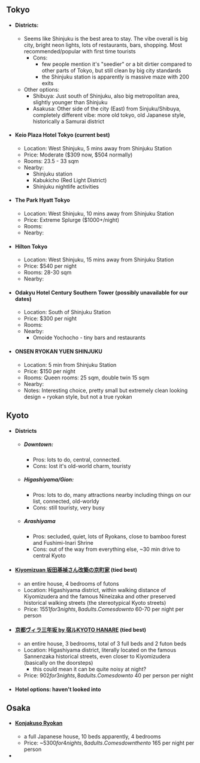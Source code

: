 ## Tokyo
- #### Districts:
	- Seems like Shinjuku is the best area to stay. The vibe overall is big city, bright neon lights, lots of restaurants, bars, shopping. Most recommended/popular with first time tourists
		- Cons:
			- few people mention it's "seedier" or a bit dirtier compared to other parts of Tokyo, but still clean by big city standards
			- the Shinjuku station is apparently is massive maze with 200 exits
	- Other options:
		- Shibuya: Just south of Shinjuku, also big metropolitan area, slightly younger than Shinjuku
		- Asakusa: Other side of the city (East) from Sinjuku/Shibuya, completely different vibe: more old tokyo, old Japanese style, historically a Samurai district
- #### Keio Plaza Hotel Tokyo (current best)
	- Location: West Shinjuku, 5 mins away from Shinjuku Station
	- Price: Moderate ($309 now, $504 normally)
	- Rooms: 23.5 - 33 sqm
	- Nearby:
		- Shinjuku station
		- Kabukicho (Red Light District)
		- Shinjuku nightlife activities
- #### The Park Hyatt Tokyo
	- Location: West Shinjuku, 10 mins away from Shinjuku Station
	- Price: Extreme Splurge ($1000+/night)
	- Rooms:
	- Nearby:
- #### Hilton Tokyo
	- Location: West Shinjuku, 15 mins away from Shinjuku Station
	- Price: $540 per night
	- Rooms: 28-30 sqm
	- Nearby:
- #### Odakyu Hotel Century Southern Tower (possibly unavailable for our dates)
	- Location: South of Shinjuku Station
	- Price: $300 per night
	- Rooms:
	- Nearby:
		- Omoide Yochocho - tiny bars and restaurants
- #### ONSEN RYOKAN YUEN SHINJUKU
	- Location: 5 min from Shinjuku Station
	- Price: $150 per night
	- Rooms: Queen rooms: 25 sqm, double twin 15 sqm
	- Nearby:
	- Notes: Interesting choice, pretty small but extremely clean looking design + ryokan style, but not a true ryokan

## Kyoto
- #### Districts
	- ##### Downtown: 
		- Pros: lots to do, central, connected. 
		- Cons: lost it's old-world charm, touristy
	- ##### Higashiyama/Gion:
		- Pros: lots to do, many attractions nearby including things on our list, connected, old-worldy
		- Cons: still touristy, very busy
	- ##### Arashiyama
		- Pros: secluded, quiet, lots of Ryokans, close to bamboo forest and Fushimi-Inari Shrine
		- Cons: out of the way from everything else, ~30 min drive to central Kyoto
- #### [Kiyomizuan 坂田基禎さん改築の京町家](https://www.booking.com/hotel/jp/kiyomizuan.html) (tied best)
	- an entire house, 4 bedrooms of futons
	- Location: Higashiyama district, within walking distance of Kiyomizudera and the famous Nineizaka and other preserved historical walking streets (the stereotypical Kyoto streets)
	- Price: $1551 for 3 nights, 8 adults. Comes down to ~$60-70 per night per person
- #### [京都ヴィラ三年坂 by 宿ルKYOTO HANARE](https://www.booking.com/hotel/jp/hanare-kyoto-jing-du-vuirasan-nian-ban.html?lang=en-us&soz=1&lang_changed=1) (tied best)
	- an entire house, 3 bedrooms, total of 3 full beds and 2 futon beds
	- Location: Higashiyama district, literally located on the famous Sannenzaka historical streets, even closer to Kiyomizudera (basically on the doorsteps)
		- this could mean it can be quite noisy at night?
	- Price: $902 for 3 nights, 8 adults. Comes down to ~$40 per person per night
- #### Hotel options: haven't looked into

## Osaka
- #### [Konjakuso Ryokan](https://www.airbnb.ca/rooms/32854655?source_impression_id=p3_1677124617_CSTOdS3q9BRP%2Fb1A)
	- a full Japanese house, 10 beds apparently, 4 bedrooms
	- Price: ~$5300 for 4 nights, 8 adults. Comes down then to ~$165 per night per person
- 
